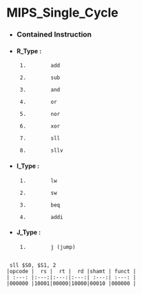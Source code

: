 # MIPS_Single_Cycle


- ###    Contained Instruction

- ####   R_Type :

       1.        add       

       2.        sub       

       3.        and      

       4.        or

       5.        nor       

       6.        xor 

       7.        sll     

       8.        sllv

- ####   I_Type :

       1.        lw

       2.        sw    

       3.        beq  

       4.        addi 

- ####   J_Type :

       1.        j (jump)


``` 

 sll $S0, $S1, 2 
|opcode |  rs |  rt |  rd |shamt | funct |
| :---: |:---:|:---:|:---:| :---:| :---: |
|000000 |10001|00000|10000|00010 |000000 |






